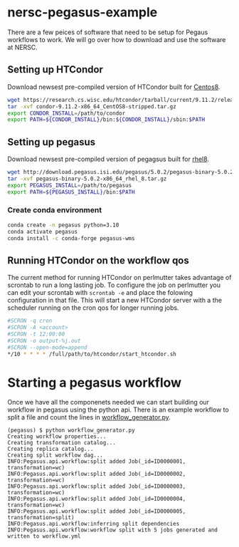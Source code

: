 # nersc-pegasus-example

There are a few peices of software that need to be setup for Pegaus workflows to work. We will go over how to download and use the software at NERSC.

## Setting up HTCondor

Download newsest pre-compiled version of HTCondor built for [Centos8](https://research.cs.wisc.edu/htcondor/tarball/current).

```bash
wget https://research.cs.wisc.edu/htcondor/tarball/current/9.11.2/release/condor-9.11.2-x86_64_CentOS8-stripped.tar.gz
tar -xvf condor-9.11.2-x86_64_CentOS8-stripped.tar.gz
export CONDOR_INSTALL=/path/to/condor
export PATH=${CONDOR_INSTALL}/bin:${CONDOR_INSTALL}/sbin:$PATH
```


## Setting up pegasus

Download newsest pre-compiled version of pegagsus built for [rhel8](http://download.pegasus.isi.edu/pegasus).

```bash
wget http://download.pegasus.isi.edu/pegasus/5.0.2/pegasus-binary-5.0.2-x86_64_rhel_8.tar.gz
tar -xvf pegasus-binary-5.0.2-x86_64_rhel_8.tar.gz
export PEGASUS_INSTALL=/path/to/pegasus
export PATH=${PEGASUS_INSTALL}/bin:$PATH
```

### Create conda environment

```bash
conda create -n pegasus python=3.10
conda activate pegasus
conda install -c conda-forge pegasus-wms
```

## Running HTCondor on the workflow qos

The current method for running HTCondor on perlmutter takes advantage of scrontab to run a long lasting job. To configure the job on perlmutter you can edit your scrontab with `scrontab -e` and place the folowing configuration in that file. This will start a new HTCondor server with a the scheduler running on the cron qos for longer running jobs.


```bash
#SCRON -q cron
#SCRON -A <account>
#SCRON -t 12:00:00
#SCRON -o output-%j.out
#SCRON --open-mode=append
*/10 * * * * /full/path/to/htcondor/start_htcondor.sh
```


# Starting a pegasus workflow

Once we have all the componenets needed we can start building our workflow in pegasus using the python api. There is an example workflow to split a file and count the lines in [workflow_generator.py](workflow_generator.py).

```
(pegasus) $ python workflow_generator.py 
Creating workflow properties...
Creating transformation catalog...
Creating replica catalog...
Creating split workflow dag...
INFO:Pegasus.api.workflow:split added Job(_id=ID0000001, transformation=wc)
INFO:Pegasus.api.workflow:split added Job(_id=ID0000002, transformation=wc)
INFO:Pegasus.api.workflow:split added Job(_id=ID0000003, transformation=wc)
INFO:Pegasus.api.workflow:split added Job(_id=ID0000004, transformation=wc)
INFO:Pegasus.api.workflow:split added Job(_id=ID0000005, transformation=split)
INFO:Pegasus.api.workflow:inferring split dependencies
INFO:Pegasus.api.workflow:workflow split with 5 jobs generated and written to workflow.yml
```